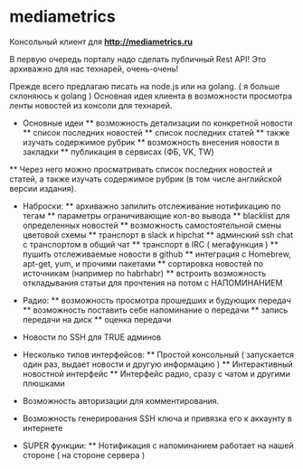 # mediametrics

Консольный клиент для **http://mediametrics.ru**

В первую очередь порталу надо сделать публичный Rest API!
Это архиважно для нас технарей, очень-очень!

Прежде всего предлагаю писать на node.js или на golang. ( я больше склоняюсь к golang )
Основная идея клиента в возможности просмотра ленты новостей из консоли для технарей.

* Основные идеи
** возможность детализации по конкретной новости
** список последних новостей
** список последних статей
** также изучать содержимое рубрик
** возможность внесения новости в закладки
** публикация в сервисах (ФБ, VK, TW)

** Через него можно просматривать список последних новостей и статей, а также изучать содержимое рубрик (в том числе английской версии издания).

* Наброски:
** архиважно запилить отслеживание  нотификацию по тегам
** параметры ограничивающие кол-во вывода
** blacklist для определенных новостей
** возможность самостоятельной смены цветовой схемы
** транспорт в slack и hipchat
** админский ssh сhat c транспортом в общий чат
** транспорт в IRC ( мегафункция )
** пушить отслеживаемые новости в github
** интеграция с  Homebrew, apt-get, yum, и прочими пакетами
** сортировка новостей по источникам (например по habrhabr)
** встроить возможность откладывания статьи для прочтения на потом с НАПОМИНАНИЕМ

* Радио:
** возможность просмотра прошедших и будующих передач
** возможность поставить себе напоминание о передачи
** запись передачи на диск
** оценка передачи

* Новости по SSH для TRUE админов

* Несколько типов интерфейсов:
** Простой консольный ( запускается один раз, выдает новости и другую информацию )
** Интерактивный новостной интерфейс
** Интерфейс радио, сразу с чатом и другими плюшками

* Возможность авторизации для комментирования.
* Возможность генерирования SSH ключа и привязка его к аккаунту в интернете

* SUPER функции:
** Нотификация с напоминанием работает на нашей стороне ( на стороне сервера )

